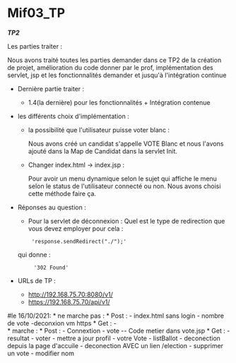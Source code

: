 # Mif03_TP

***TP2***

Les parties traiter : 

Nous avons traité toutes les parties demander dans ce TP2 de la création de projet, amélioration du code donner par le prof, implémentation des servlet, jsp et les fonctionnalités demander et jusqu'à l'intégration continue
* Dernière partie traiter : 

    - 1.4(la dernière) pour les fonctionnalités  + Intégration contenue
  
* les différents choix d'implémentation :

    -  la possibilité que l'utilisateur puisse voter blanc :
       
        Nous avons créé un candidat s'appelle VOTE Blanc et nous l'avons ajouté dans la Map de Candidat dans la servlet Init.
   
    - Changer index.html -> index.jsp :
    
        Pour avoir un menu dynamique selon le sujet qui affiche le menu selon le status de l'utilisateur connecté ou non.
        Nous avons choisi cette méthode faire ça.
      
* Réponses au question :
    -  Pour la servlet de déconnexion : Quel est le type de redirection que vous devez employer pour cela :

            'response.sendRedirect("./");'  
                    
    qui donne :
            
           '302 Found'
      
* URLs de TP :
  
  - http://192.168.75.70:8080/v1/
  - https://192.168.75.70/api/v1/


#le 16/10/2021:
    * ne marche pas : 
        * Post : 
            - index.html sans login
            - nombre de vote
            -deconxion vm https
        * Get : 
             -   
    * marche : 
        * Post : 
            - Connextion
            - vote
            -- Code metier dans vote.jsp
        * Get : 
            - resultat
            - voter 
            - mettre a jour profil
            - votre Vote 
            - listBallot
            - deconection depuis la page d'accuile
            - deconection AVEC un lien /election
            - supprimer un vote
            - modifier nom
